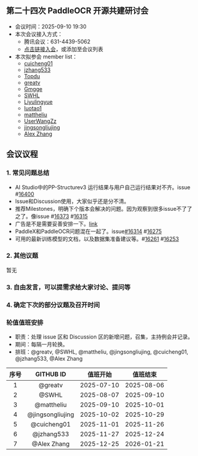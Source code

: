 ## 第二十四次 PaddleOCR 开源共建研讨会

* 会议时间：2025-09-10 19:30
* 本次会议接入方式：
    * 腾讯会议：631-4439-5062
    * [点击链接入会](https://meeting.tencent.com/dm/ZFE1oGdfaigO)，或添加至会议列表
* 本次拟参会 member list：
    * [cuicheng01](https://github.com/cuicheng01)
    * [jzhang533](https://github.com/jzhang533)
    * [Topdu](https://github.com/Topdu)
    * [greatv](https://github.com/greatv)
    * [Gmgge](https://github.com/Gmgge)
    * [SWHL](https://github.com/SWHL)
    * [Liyulingyue](https://github.com/Liyulingyue)
    * [luotao1](https://github.com/luotao1)
    * [mattheliu](https://github.com/mattheliu)
    * [UserWangZz](https://github.com/UserWangZz)
    * [jingsongliujing](https://github.com/jingsongliujing)
    * [Alex Zhang](https://github.com/openvino-book)

## 会议议程

### 1. 常见问题总结

- AI Studio中的PP-Structurev3 运行结果与用户自己运行结果对不齐。issue #[16400](https://github.com/PaddlePaddle/PaddleOCR/issues/16400)
- Issue和Discussion使用，大家似乎还是分不清。
- 推荐Milestones，明确下个版本会解决的问题。因为观察到很多issue不了了之了。像issue #[16373](https://github.com/PaddlePaddle/PaddleOCR/issues/16373) #[16315](https://github.com/PaddlePaddle/PaddleOCR/issues/16315)
- 广告是不是需要妥善安排一下。[link](https://github.com/PaddlePaddle/PaddleOCR/issues/16322)
- PaddleX和PaddleOCR问题混在一起了。issue[#16314](https://github.com/PaddlePaddle/PaddleOCR/issues/16314) #[16275](https://github.com/PaddlePaddle/PaddleOCR/issues/16275)
- 可用的最新训练模型的文档，以及数据集准备建议等。#[16261](https://github.com/PaddlePaddle/PaddleOCR/issues/16261) #[16253](https://github.com/PaddlePaddle/PaddleOCR/issues/16253)

### 2. 其他议题

暂无


### 3. 自由发言，可以提需求给大家讨论、提问等

### 4. 确定下次的部分议题及召开时间

### 轮值值班安排

- 职责：处理 issue 区和 Discussion 区的新增问题，召集，主持例会并记录。
- 期间：每隔一月轮换。
- 排班：@greatv, @SWHL, @mattheliu, @jingsongliujing, @cuicheng01, @jzhang533, @Alex Zhang

序号|GITHUB ID|值班开始|值班结束
:------:|:------:|:------:|:------:
1|@greatv|2025-07-10|2025-08-06
2|@SWHL |2025-08-07|2025-09-10
3|@mattheliu |2025-09-10|2025-10-01
4|@jingsongliujing |2025-10-02|2025-10-29
5|@cuicheng01 |2025-11-01|2025-11-26
6|@jzhang533 |2025-11-27|2025-12-24
7|@Alex Zhang |2025-12-25|2026-01-21
